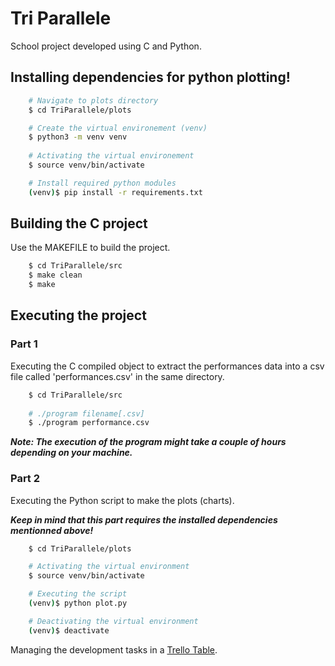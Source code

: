 # Tri Parallele
School project developed using C and Python.

## Installing dependencies for python plotting!
```bash
    # Navigate to plots directory
    $ cd TriParallele/plots

    # Create the virtual environement (venv)
    $ python3 -m venv venv
    
    # Activating the virtual environement
    $ source venv/bin/activate

    # Install required python modules
    (venv)$ pip install -r requirements.txt
``` 

## Building the C project
Use the MAKEFILE to build the project.
```bash
    $ cd TriParallele/src
    $ make clean
    $ make
``` 

## Executing the project
### Part 1
Executing the C compiled object to extract the performances data into a csv file called 'performances.csv' in the same directory.
```bash
    $ cd TriParallele/src
    
    # ./program filename[.csv]
    $ ./program performance.csv
```
***Note: The execution of the program might take a couple of hours depending on your machine.***

### Part 2
Executing the Python script to make the plots (charts).

***Keep in mind that this part requires the installed dependencies mentionned above!***
```bash
    $ cd TriParallele/plots

    # Activating the virtual environment
    $ source venv/bin/activate

    # Executing the script
    (venv)$ python plot.py

    # Deactivating the virtual environment
    (venv)$ deactivate
```

Managing the development tasks in a [Trello Table](https://trello.com/c/5taH9aZz/10-programmation-parall%C3%A8le-et-distribu%C3%A9e).
